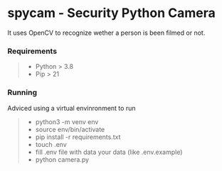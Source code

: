 # spycam - Security Python Camera

It uses OpenCV to recognize wether a person is been filmed or not.

### Requirements

>- Python > 3.8
>- Pip > 21

### Running

Adviced using a virtual envinronment to run

>- python3 -m venv env
>- source env/bin/activate
>- pip install -r requirements.txt
>- touch .env
>- fill .env file with data your data (like .env.example)
>- python camera.py
